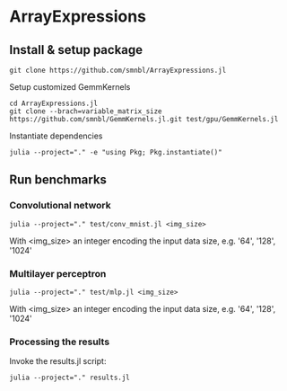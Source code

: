 # ArrayExpressions

## Install & setup package
```
git clone https://github.com/smnbl/ArrayExpressions.jl
```

Setup customized GemmKernels
```
cd ArrayExpressions.jl
git clone --brach=variable_matrix_size https://github.com/smnbl/GemmKernels.jl.git test/gpu/GemmKernels.jl
```

Instantiate dependencies
```
julia --project="." -e "using Pkg; Pkg.instantiate()"
```

## Run benchmarks
### Convolutional network
```
julia --project="." test/conv_mnist.jl <img_size>
```

With <img_size> an integer encoding the input data size, e.g. '64', '128', '1024'

### Multilayer perceptron
```
julia --project="." test/mlp.jl <img_size>
```

With <img_size> an integer encoding the input data size, e.g. '64', '128', '1024'

### Processing the results
Invoke the results.jl script:
```
julia --project="." results.jl
```
